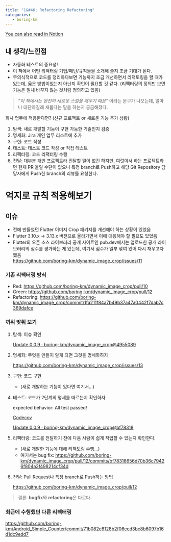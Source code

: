 ```yaml
---
title: "1&#46; Refactoring Refactoring"
categories:
   - boring-km
---
```


[You can also read in Notion](https://www.notion.so/1-Refactoring-Refactoring-9c026e40f2f6433eafa240fcca8d2396?pvs=4)

## 내 생각/느낀점

- 자동화 테스트의 중요성!
- 이 책에서 어떤 리팩터링 기법/패턴/규칙들을 소개해 줄지 조금 기대가 된다.
- 무의식적으로 코드를 정리하다보면 기능까지 조금 개선하면서 리팩토링을 할 때가 있는데, 옳은 방법이었는지 아닌지 확인이 필요할 것 같다. (리팩터링의 정의만 보면 기능은 일체 바꾸지 않는 것처럼 정의하고 있음)

> *”이 책에서는 완전히 새로운 스킬을 배우기 때문”* 이라는 문구가 나오는데, 얼마나 대단하길래 새롭다는 말을 하는지 궁금해졌다.

회사 업무에 적용한다면? (신규 프로젝트 or 새로운 기능 추가 상황)

1. 탐색: 새로 개발할 기능이 구현 가능한 기술인지 검증
2. 명세화: Jira 개인 업무 리스트에 추가
3. 구현: 코드 작성
4. 테스트: 테스트 코드 작성 or 직접 테스트
5. 리팩터링: 코드 리팩터링 수행
6. 전달: 대부분 개인 프로젝트라 전달할 일이 없긴 하지만, 여럿이서 하는 프로젝트라면 현재 PR 올릴 수단이 없으니 특정 branch로 Push하고
   해당 Git Repository 담당자에게 Push한 branch의 리뷰를 요청한다.


# 억지로 규칙 적용해보기

## 이슈

- 전에 만들었던 Flutter 이미지 Crop 패키지를 개선해야 하는 상황이 있었음
- Flutter 3.10.x → 3.13.x 버전으로 올라가면서 이에 대응해야 할 필요도 있었음
- Flutter의 오픈 소스 라이브러리 공개 사이트인 pub.dev에서는 업로드한 공개 라이브러리의 점수를 평가하는 게 있는데, 여기서 점수가 일부 깎여 있어 다시 채우고자 했음
  <br/>https://github.com/boring-km/dynamic_image_crop/issues/11

### 기존 리팩터링 방식

- Red: https://github.com/boring-km/dynamic_image_crop/pull/10
- Green: https://github.com/boring-km/dynamic_image_crop/pull/12
- Refactoring: https://github.com/boring-km/dynamic_image_crop/commit/1fa211f84a7b49b37a47a0442f7dab7c369dafce

### 끼워 맞춰 보기

1. 탐색: 이슈 확인

   [Update 0.0.9 · boring-km/dynamic_image_crop@4955089](https://github.com/boring-km/dynamic_image_crop/actions/runs/6058750212/job/16441185826?pr=12)

2. 명세화: 무엇을 만들지 알게 되면 그것을 명세화하자

   https://github.com/boring-km/dynamic_image_crop/issues/13

3. 구현: 코드 구현
    - (새로 개발하는 기능이 있다면 여기서…)
4. 테스트: 코드가 2단계의 명세를 따르는지 확인하자

   expected behavior: All test passed!

   [Codecov](https://app.codecov.io/gh/boring-km/dynamic_image_crop)

   [Update 0.0.9 · boring-km/dynamic_image_crop@bf78318](https://github.com/boring-km/dynamic_image_crop/actions/runs/6058912112/job/16441485532)

5. 리팩터링: 코드를 전달하기 전에 다음 사람이 쉽게 작업할 수 있는지 확인한다.
    - (새로 개발한 기능에 대해 리팩토링 수행…)
    - 여기서는 bug fix: https://github.com/boring-km/dynamic_image_crop/pull/12/commits/bf78318656d70b36c79426f804a3f498214cf34d
6. 전달: Pull Request나 특정 branch로 Push하는 방법

   https://github.com/boring-km/dynamic_image_crop/pull/12

> 결론: **bugfix**와 **refactoring**은 다르다.


### 최근에 수행했던 다른 리팩터링

https://github.com/boring-km/Android_Simple_Counter/commit/71b082e8128b2f06ecd3bc8b6097b16d1dc9edd7